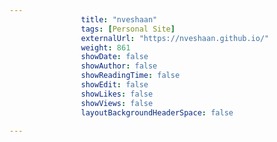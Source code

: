 ```yaml
---
                title: "nveshaan"
                tags: [Personal Site]
                externalUrl: "https://nveshaan.github.io/"
                weight: 861
                showDate: false
                showAuthor: false
                showReadingTime: false
                showEdit: false
                showLikes: false
                showViews: false
                layoutBackgroundHeaderSpace: false
                
---
```

